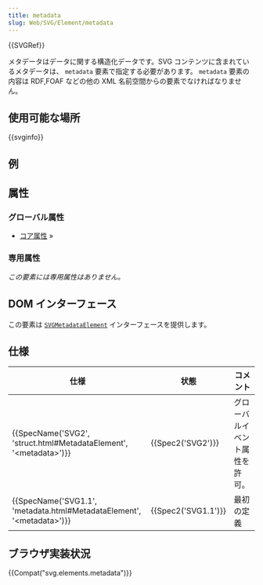 ```yaml
---
title: metadata
slug: Web/SVG/Element/metadata
---
```

{{SVGRef}}

メタデータはデータに関する構造化データです。SVG コンテンツに含まれているメタデータは、 `metadata` 要素で指定する必要があります。 `metadata` 要素の内容は RDF,FOAF などの他の XML 名前空間からの要素でなければなりません。

## 使用可能な場所

{{svginfo}}

## 例

## 属性

### グローバル属性

- [コア属性](/ja/Web/SVG/Attribute#Core) »

### 専用属性

_この要素には専用属性はありません。_

## DOM インターフェース

この要素は [`SVGMetadataElement`](/ja/DOM/SVGMetadataElement "en/DOM/SVGMetadataElement") インターフェースを提供します。

## 仕様

| 仕様                                                                                                 | 状態                     | コメント                       |
| ---------------------------------------------------------------------------------------------------- | ------------------------ | ------------------------------ |
| {{SpecName('SVG2', 'struct.html#MetadataElement', '&lt;metadata&gt;')}}     | {{Spec2('SVG2')}} | グローバルイベント属性を許可。 |
| {{SpecName('SVG1.1', 'metadata.html#MetadataElement', '&lt;metadata&gt;')}} | {{Spec2('SVG1.1')}} | 最初の定義                     |

## ブラウザ実装状況

{{Compat("svg.elements.metadata")}}
